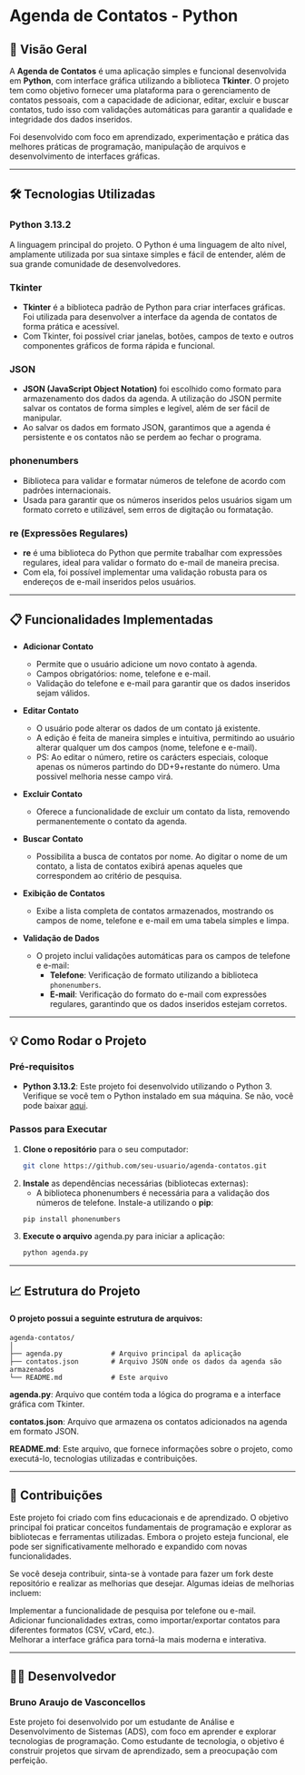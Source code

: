 # Agenda de Contatos - Python

## 🚀 Visão Geral

A **Agenda de Contatos** é uma aplicação simples e funcional desenvolvida em **Python**, com interface gráfica utilizando a biblioteca **Tkinter**. O projeto tem como objetivo fornecer uma plataforma para o gerenciamento de contatos pessoais, com a capacidade de adicionar, editar, excluir e buscar contatos, tudo isso com validações automáticas para garantir a qualidade e integridade dos dados inseridos.

Foi desenvolvido com foco em aprendizado, experimentação e prática das melhores práticas de programação, manipulação de arquivos e desenvolvimento de interfaces gráficas.

---

## 🛠 Tecnologias Utilizadas

### **Python 3.13.2**
A linguagem principal do projeto. O Python é uma linguagem de alto nível, amplamente utilizada por sua sintaxe simples e fácil de entender, além de sua grande comunidade de desenvolvedores.

### **Tkinter**
- **Tkinter** é a biblioteca padrão de Python para criar interfaces gráficas. Foi utilizada para desenvolver a interface da agenda de contatos de forma prática e acessível.
- Com Tkinter, foi possível criar janelas, botões, campos de texto e outros componentes gráficos de forma rápida e funcional.

### **JSON**
- **JSON (JavaScript Object Notation)** foi escolhido como formato para armazenamento dos dados da agenda. A utilização do JSON permite salvar os contatos de forma simples e legível, além de ser fácil de manipular.
- Ao salvar os dados em formato JSON, garantimos que a agenda é persistente e os contatos não se perdem ao fechar o programa.

### **phonenumbers**
- Biblioteca para validar e formatar números de telefone de acordo com padrões internacionais.
- Usada para garantir que os números inseridos pelos usuários sigam um formato correto e utilizável, sem erros de digitação ou formatação.

### **re (Expressões Regulares)**
- **re** é uma biblioteca do Python que permite trabalhar com expressões regulares, ideal para validar o formato do e-mail de maneira precisa.
- Com ela, foi possível implementar uma validação robusta para os endereços de e-mail inseridos pelos usuários.

---

## 📋 Funcionalidades Implementadas

- **Adicionar Contato**
  - Permite que o usuário adicione um novo contato à agenda.
  - Campos obrigatórios: nome, telefone e e-mail.
  - Validação do telefone e e-mail para garantir que os dados inseridos sejam válidos.
  
- **Editar Contato**
  - O usuário pode alterar os dados de um contato já existente.
  - A edição é feita de maneira simples e intuitiva, permitindo ao usuário alterar qualquer um dos campos (nome, telefone e e-mail).
  - PS: Ao editar o número, retire os carácters especiais, coloque apenas os números partindo do DD+9+restante do número. Uma possivel melhoria nesse campo virá.

- **Excluir Contato**
  - Oferece a funcionalidade de excluir um contato da lista, removendo permanentemente o contato da agenda.

- **Buscar Contato**
  - Possibilita a busca de contatos por nome. Ao digitar o nome de um contato, a lista de contatos exibirá apenas aqueles que correspondem ao critério de pesquisa.


- **Exibição de Contatos**
  - Exibe a lista completa de contatos armazenados, mostrando os campos de nome, telefone e e-mail em uma tabela simples e limpa.

- **Validação de Dados**
  - O projeto inclui validações automáticas para os campos de telefone e e-mail:
    - **Telefone**: Verificação de formato utilizando a biblioteca `phonenumbers`.
    - **E-mail**: Verificação do formato do e-mail com expressões regulares, garantindo que os dados inseridos estejam corretos.

---

## 💡 Como Rodar o Projeto

### Pré-requisitos
- **Python 3.13.2**: Este projeto foi desenvolvido utilizando o Python 3. Verifique se você tem o Python instalado em sua máquina. Se não, você pode baixar [aqui](https://www.python.org/downloads/).

### Passos para Executar

1. **Clone o repositório** para o seu computador:
   ```bash
   git clone https://github.com/seu-usuario/agenda-contatos.git

2. **Instale** as dependências necessárias (bibliotecas externas):
    * A biblioteca phonenumbers é necessária para a validação dos números de telefone. Instale-a utilizando o **pip**:
     ```bash
    pip install phonenumbers

3. **Execute o arquivo** agenda.py para iniciar a aplicação:
    ```bash
    python agenda.py

---

## 📈 Estrutura do Projeto
#### O projeto possui a seguinte estrutura de arquivos:

```
agenda-contatos/
│
├── agenda.py            # Arquivo principal da aplicação
├── contatos.json        # Arquivo JSON onde os dados da agenda são armazenados
└── README.md            # Este arquivo
``` 

**agenda.py**: Arquivo que contém toda a lógica do programa e a interface gráfica com Tkinter.

**contatos.json**: Arquivo que armazena os contatos adicionados na agenda em formato JSON.

**README.md**: Este arquivo, que fornece informações sobre o projeto, como executá-lo, tecnologias utilizadas e contribuições.

---

## 🤝 Contribuições
Este projeto foi criado com fins educacionais e de aprendizado. O objetivo principal foi praticar conceitos fundamentais de programação e explorar as bibliotecas e ferramentas utilizadas. Embora o projeto esteja funcional, ele pode ser significativamente melhorado e expandido com novas funcionalidades.

Se você deseja contribuir, sinta-se à vontade para fazer um fork deste repositório e realizar as melhorias que desejar. Algumas ideias de melhorias incluem:

Implementar a funcionalidade de pesquisa por telefone ou e-mail.<br>
Adicionar funcionalidades extras, como importar/exportar contatos para diferentes formatos (CSV, vCard, etc.).<br>
Melhorar a interface gráfica para torná-la mais moderna e interativa.

---

## 🧑‍💻 Desenvolvedor
### Bruno Araujo de Vasconcellos
  Este projeto foi desenvolvido por um estudante de Análise e Desenvolvimento de Sistemas (ADS), com foco em aprender e explorar tecnologias de programação. Como estudante de tecnologia, o objetivo é construir projetos que sirvam de aprendizado, sem a preocupação com perfeição.